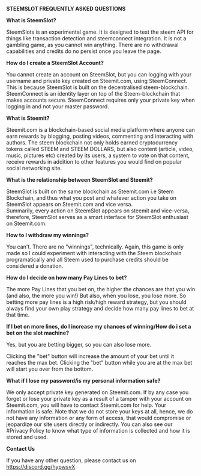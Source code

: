 **STEEMSLOT FREQUENTLY ASKED QUESTIONS**


**What is SteemSlot?**

SteemSlots is an experimental game. It is designed to test the steem API for things like transaction detection and steemconnect integration. It is not a gambling game, as you cannot win anything. There are no withdrawal capabilities and credits do no persist once you leave the page.


**How do I create a SteemSlot Account?**

You cannot create an account on SteemSlot, but you can logging with your username and private key created on Steemit.com, using SteemConnect. This is because SteemSlot is built on the decentralised  steem-blockchain. 
SteemConnect is an identity layer on top of the Steem-blockchain that makes accounts secure. SteemConnect requires only your private key when logging in and not your master password.



**What is Steemit?**

Steemit.com is a blockchain-based social media platform where anyone can earn rewards by blogging, posting videos, commenting and interacting with authors. The steem blockchain not only holds earned cryptocurrency tokens called STEEM and STEEM DOLLARS, but also content (article, video, music, pictures etc) created by its users, a system to vote on that content, receive rewards in addition to other features you would find on popular social networking site.



**What is the relationship between SteemSlot and Steemit?**

SteemSlot is built on the same blockchain as Steemit.com i.e Steem Blockchain, and thus what you post and whatever action you take on SteemSlot appears on Steemit.com and vice versa.   
Summarily, every action on SteemSlot appears on steemit and vice-versa, therefore, SteemSlot serves as a smart interface for SteemSlot enthusiast on Steemit.com.


**How to I withdraw my winnings?**

You can't. There are no "winnings", technically. Again, this game is only made so I could experiment with interacting with the Steem blockchain programatically and all Steem used to purchase credits should be considered a donation.



**How do I decide on how many Pay Lines to bet?**

The more Pay Lines that you bet on, the higher the chances are that you win (and also, the more you win!) But also, when you lose, you lose more. So betting more pay lines is a high risk/high reward strategy, but you should always find your own play strategy and decide how many pay lines to bet at that time.


**If I bet on more lines, do I increase my chances of winning/How do i set a bet on the slot machine?**

Yes, but you are betting bigger, so you can also lose more.

Clicking the "bet" button will increase the amount of your bet until it reaches the max bet. Clicking the "bet" button while you are at the max bet will start you over from the bottom.


**What if I lose my password/is my personal information safe?**

We only accept private key generated on Steemit.com. If by any case you forget or lose your private key as a result of a tamper with your account on Steemit.com, you will have to contact Steemit.com for help.
Your information is safe. Note that we do not store your keys at all, hence, we do not have any information or any form of access, that would compromise or jeopardize our site users directly or indirectly. You can also see our #Privacy Policy to know what type of information is collected and how it is stored and used.


**Contact Us**

If you have any other question, please contact us on 
https://discord.gg/hypwsvX

